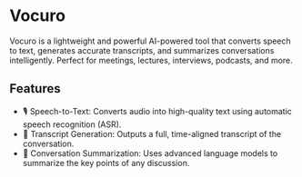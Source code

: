 # Vocuro
Vocuro is a lightweight and powerful AI-powered tool that converts speech to text, generates accurate transcripts, and summarizes conversations intelligently. Perfect for meetings, lectures, interviews, podcasts, and more.

## Features
- 🎙️ Speech-to-Text: Converts audio into high-quality text using automatic speech recognition (ASR).
- 📄 Transcript Generation: Outputs a full, time-aligned transcript of the conversation.
- 🧠 Conversation Summarization: Uses advanced language models to summarize the key points of any discussion.
